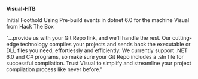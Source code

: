 **Visual-HTB**

Initial Foothold Using Pre-build events in dotnet 6.0 for the machine Visual from Hack The Box

"...provide us with your Git Repo link, and we'll handle the  rest. Our cutting-edge technology compiles your projects and sends back  the executable or DLL files you need, effortlessly and efficiently. 
We currently support .NET 6.0  and C# programs, so make sure your Git Repo includes a .sln file for  successful compilation. Trust Visual to simplify and streamline your  project compilation process like never before."

